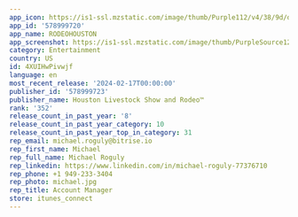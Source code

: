 ```yaml
---
app_icon: https://is1-ssl.mzstatic.com/image/thumb/Purple112/v4/38/9d/df/389ddf53-93c9-d966-3686-a8a6b06f8c06/AppIcon-0-1x_U007emarketing-0-7-0-sRGB-85-220.png/1024x1024bb.png
app_id: '578999720'
app_name: RODEOHOUSTON
app_screenshot: https://is1-ssl.mzstatic.com/image/thumb/PurpleSource126/v4/0b/77/2b/0b772b61-0136-bee9-cce2-9ae6ec0921dc/add42316-d392-42ae-9416-327281c7ae38_App-Store-Screenshots1242x2208_iphone2_01.jpg/1242x2208bb.png
category: Entertainment
country: US
id: 4XUIHwPivwjf
language: en
most_recent_release: '2024-02-17T00:00:00'
publisher_id: '578999723'
publisher_name: Houston Livestock Show and Rodeo™
rank: '352'
release_count_in_past_year: '8'
release_count_in_past_year_category: 10
release_count_in_past_year_top_in_category: 31
rep_email: michael.roguly@bitrise.io
rep_first_name: Michael
rep_full_name: Michael Roguly
rep_linkedin: https://www.linkedin.com/in/michael-roguly-77376710
rep_phone: +1 949-233-3404
rep_photo: michael.jpg
rep_title: Account Manager
store: itunes_connect
---
```

